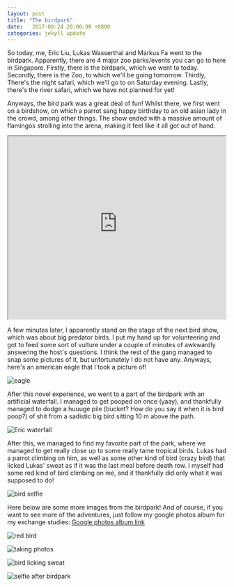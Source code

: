 ```yaml
---
layout: post
title: "The birdpark"
date:   2017-08-24 20:00:00 +0800
categories: jekyll update
---
```


So today, me, Eric Liu, Lukas Wasserthal and Markus Fa went to the birdpark. Apparently, there are 4 major zoo parks/events you can go to here in Singapore. Firstly, there is the birdpark, which we went to today. Secondly, there is the Zoo, to which we'll be going tomorrow. Thirdly, There's the night safari, which we'll go to on Saturday evening. Lastly, there's the river safari, which we have not planned for yet!

Anyways, the bird park was a great deal of fun! Whilst there, we first went on a birdshow, on which a parrot sang happy birthday to an old asian lady in the crowd, among other things. The show ended with a massive amount of flamingos strolling into the arena, making it feel like it all got out of hand.

<iframe width="500" height="420" src="https://lh3.googleusercontent.com/N_nSIU2kW1FZFSwMf1-OjSRUPmjF950KpgDeAPhLHl2Nc_WTNwBK1cVYONod5dCqckoahUBiztTaFhK3tp4HZH0EU91Lb_ItGCAh9K619dDlHzH6e3JMizp131GXUhx3HWL7u0Z8tQ"></iframe>

A few minutes later, I apparently stand on the stage of the next bird show, which was about big predator birds. I put my hand up for volunteering and got to feed some sort of vulture under a couple of minutes of awkwardly answering the host's questions. I think the rest of the gang managed to snap some pictures of it, but unfortunately I do not have any. Anyways, here's an american eagle that I took a picture of!

![eagle](https://lh3.googleusercontent.com/z0YK5H8euMEYT6Z_JbTZWAP4KYjLpi9kRNFCWCKnjGTVVuZFvMFfcCnkOA0nXAzOvtVo1YwhuLMXdFV1Tu7Szosdb_QWewa_VJRghXO5xhG0U6npG0pFmjNFfEVx-lSjwfTBOjm_XA)

After this novel experience, we went to a part of the birdpark with an artificial waterfall. I managed to get pooped on once (yaay), and thankfully managed to dodge a huuuge pile (bucket? How do you say it when it is bird poop?) of shit from a sadistic big bird sitting 10 m above the path.

![Eric waterfall](https://lh3.googleusercontent.com/Zd38h5aQfZTQrcfsZmsFOAOcvz5ZwmtVooUSY-BNerpvv30KFGXm8vjS_h31e6szzef6Em2PvWXhf7P9Ky6Y_njIQYKgcbVcDySGuCWPpgBaTE6E-DwEPzeEe2ANuql44hFXsXhs8g)

After this, we managed to find my favorite part of the park, where we managed to get really close up to some really tame tropical birds. Lukas had a parrot climbing on him, as well as some other kind of bird (crazy bird) that licked Lukas' sweat as if it was the last meal before death row. I myself had some red kind of bird climbing on me, and it thankfully did only what it was supposed to do!

![bird selfie](https://lh3.googleusercontent.com/jZGjCi06E-xl6V1lnjwW0LgkswB9D9EP1ccYcrzuf1wlYfX4LKoJJeNmjqiYpRDT3_-rzlTFtcZ_jVGndCUNWqgHROyBbgVn9j8ref81BQIKIJO1gjKYd_sMRrO9mX5PZxRxGQD5-g)



Here below are some more images from the birdpark! And of course, if you want to see more of the adventures, just follow my google photos album for my exchange studies: [Google photos album link](https://goo.gl/photos/NubcaJFniJq35okw8)

![red bird](https://lh3.googleusercontent.com/v6uWbVcZOrcm06VJHdmm6ZWOsNMqCiuTDPhCCa90XF2pA7viflmXY3qHhW4SWsfunwC2rpKyzyyoft_1sox_T-ilaA_JgucID_Zmoufv2VNGZ2GwONzlsyUir-4zuXsZlYX3je5gbw)

![taking photos](https://lh3.googleusercontent.com/LBcXKaksYwAQaMQAgsR3pO6DKG39U7zqkJuH3o-G1RAnIXWgXqr7Gl2H6PjlCfq2au52d59p7ECk0kc3sExzckDNR6aMz_vsPjq8XjvJ2raH0bz64GHHJKsfK0_vz9LwDKmWnqJObw)

![bird licking sweat](https://lh3.googleusercontent.com/PhDe5EzFLPLhVk-LjJ-RDNNdEG0wuTwpmxTKRIwZQINEy0GQ0l8AXY8sUs4ocrOxPIVlAxxdDKWVURphtiKiO1iOZctHW504bEaCqu3mv06TFfb_vP2XQI5QcEh3mQ9uI4bcxdBRoA)

![selfie after birdpark](https://lh3.googleusercontent.com/L9yYh3C9N_CbC-FnbYi0yUpFYB9NMoAvLIT9NfJ-_MoEjFvayyM3vv8Pa-AOXlL81SRoQ0JyWAVnFsCCXTJZXufMaRcUXDnSjTTvAt2VtCdTgwDJxs3arf-7VN47Ty4LFNqUtmtekg)
